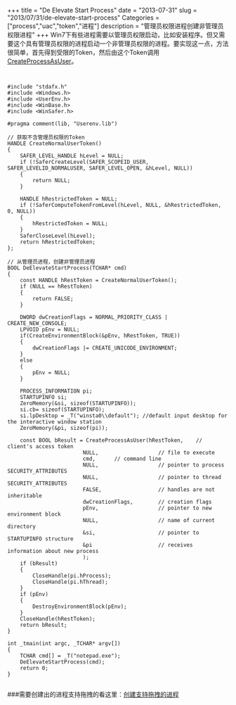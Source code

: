 +++
title = "De Elevate Start Process"
date = "2013-07-31"
slug = "2013/07/31/de-elevate-start-process"
Categories = ["process","uac","token","进程"]
description = "管理员权限进程创建非管理员权限进程"
+++
Win7下有些进程需要以管理员权限启动，比如安装程序。但又需要这个具有管理员权限的进程启动一个非管理员权限的进程。要实现这一点，方法很简单，首先得到受限的Token，然后由这个Token调用[CreateProcessAsUser][1]。

<pre><code>

#include "stdafx.h"
#include &lt;Windows.h&gt;
#include &lt;UserEnv.h&gt;
#include &lt;WinBase.h&gt;
#include &lt;WinSafer.h&gt;

#pragma comment(lib, "Userenv.lib")

// 获取不含管理员权限的Token
HANDLE CreateNormalUserToken()
{
	SAFER_LEVEL_HANDLE hLevel = NULL;
	if (!SaferCreateLevel(SAFER_SCOPEID_USER, SAFER_LEVELID_NORMALUSER, SAFER_LEVEL_OPEN, &hLevel, NULL))
	{
		return NULL;
	}

	HANDLE hRestrictedToken = NULL;
	if (!SaferComputeTokenFromLevel(hLevel, NULL, &hRestrictedToken, 0, NULL))
	{
		hRestrictedToken = NULL;
	}
	SaferCloseLevel(hLevel);
	return hRestrictedToken;
};

// 从管理员进程，创建非管理员进程
BOOL DeElevateStartProcess(TCHAR* cmd)
{
	const HANDLE hRestToken = CreateNormalUserToken();
	if (NULL == hRestToken)
	{
		return FALSE;
	}

	DWORD dwCreationFlags = NORMAL_PRIORITY_CLASS | CREATE_NEW_CONSOLE;
	LPVOID pEnv = NULL;
	if(CreateEnvironmentBlock(&pEnv, hRestToken, TRUE))
	{
		dwCreationFlags |= CREATE_UNICODE_ENVIRONMENT;
	}
	else
	{
		pEnv = NULL;
	}

	PROCESS_INFORMATION pi;
	STARTUPINFO si;	
	ZeroMemory(&si, sizeof(STARTUPINFO));
	si.cb= sizeof(STARTUPINFO);
	si.lpDesktop = _T("winsta0\\default"); //default input desktop for the interactive window station
	ZeroMemory(&pi, sizeof(pi));

	const BOOL bResult = CreateProcessAsUser(hRestToken,    // client's access token
						NULL,                   // file to execute
						cmd,      // command line
						NULL,                   // pointer to process SECURITY_ATTRIBUTES
						NULL,                   // pointer to thread SECURITY_ATTRIBUTES
						FALSE,                  // handles are not inheritable
						dwCreationFlags,        // creation flags
						pEnv,                   // pointer to new environment block
						NULL,                   // name of current directory
						&si,                    // pointer to STARTUPINFO structure
						&pi                     // receives information about new process
						);
	if (bResult)
	{
		CloseHandle(pi.hProcess);
		CloseHandle(pi.hThread);
	}
	if (pEnv)
	{
		DestroyEnvironmentBlock(pEnv);
	}
	CloseHandle(hRestToken);
	return bResult;
}

int _tmain(int argc, _TCHAR* argv[])
{
	TCHAR cmd[] = _T("notepad.exe");
	DeElevateStartProcess(cmd);
	return 0;
}

</code></pre>

###需要创建出的进程支持拖拽的看这里：[创建支持拖拽的进程][2]

  [1]: http://msdn.microsoft.com/en-us/library/ms682429.aspx
  [2]: /blog/2013/08/06/process-can-drag-drop/

